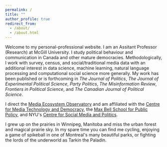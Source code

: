 ```yaml
---
permalink: /
title: ""
author_profile: true
redirect_from:
  - /about/
  - /about.html
---
```


Welcome to my personal-professional website. I am an Assitant Professor (Research) at McGill University. I study political behaviour and communication in Canada and other mature democracies. Methodologically, I work with survey, census, and social/traditional media data with an additional interest in data science, machine learning, natural language processing and computational social science more generally. My work has been published or is forthcoming in *The Journal of Politics*, *The Journal of Experimental Political Science*, *Party Politics*, *The Misinformation Review*, *Frontiers in Political Science*, and *The Canadian Journal of Political Science*.

I direct the [Media Ecosystem Observatory](https://www.mediaecosystemobservatory.com/) and am affiliated with the [Centre for Media Technology and Democracy](https://www.mediatechdemocracy.com/), the [Max Bell School for Public Policy](https://www.mcgill.ca/maxbellschool/), and NYU's [Centre for Social Media and Politics](https://csmapnyu.org/).

I grew up on the prairies in Winnipeg, Manitoba and miss the urban forest and magical prairie sky. In my spare time you can find me cycling, enjoying a game of spikeball in one of Montreal's many beautiful parks, or fighting the lords of the underworld as Tarkin the Paladin.
